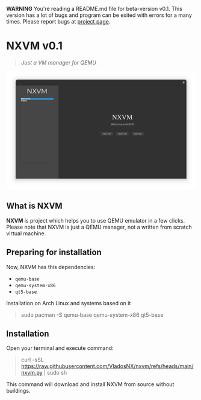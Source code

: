 **WARNING** You're reading a README.md file for beta-version v0.1.
This version has a lot of bugs and program can be exited with errors for a many times.
Please report bugs at [project page](https://github.com/vladosnx/nxvm).

# NXVM v0.1

> *Just a VM manager for QEMU*

![NXVM home page](screenshot.png)

## What is NXVM

**NXVM** is project which helps you to use QEMU emulator in a few clicks. Please note that NXVM is just a QEMU manager,
not a written from scratch virtual machine.

## Preparing for installation

Now, NXVM has this dependencies:

- `qemu-base`
- `qemu-system-x86`
- `qt5-base`

Installation on Arch Linux and systems based on it

> sudo pacman -S qemu-base qemu-system-x86 qt5-base

## Installation

Open your terminal and execute command:

> curl -sSL https://raw.githubusercontent.com/VladosNX/nxvm/refs/heads/main/nxvm.py | sudo sh

This command will download and install NXVM from source without buildings.